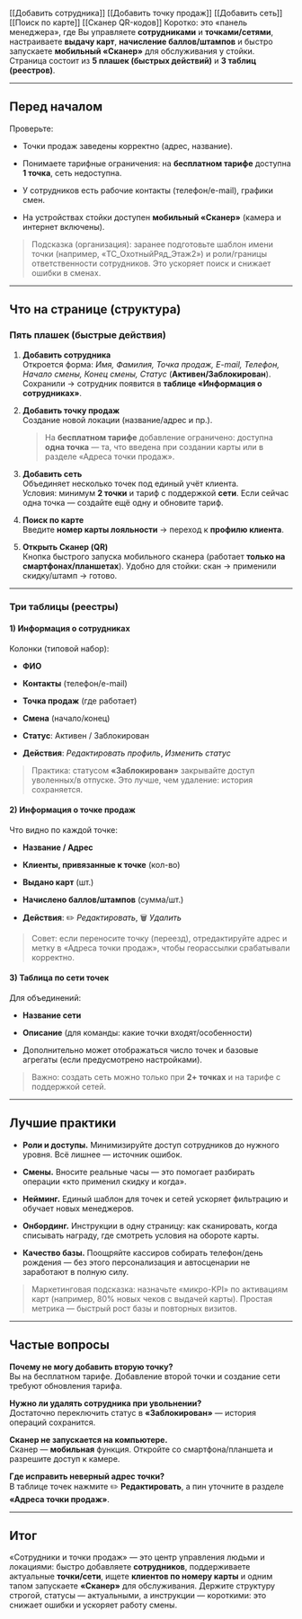 [[Добавить сотрудника]]
[[Добавить точку продаж]]
[[Добавить сеть]]
[[Поиск по карте]]
[[Сканер QR-кодов]]
Коротко: это «панель менеджера», где Вы управляете **сотрудниками** и **точками/сетями**, настраиваете **выдачу карт**, **начисление баллов/штампов** и быстро запускаете **мобильный «Сканер»** для обслуживания у стойки. Страница состоит из **5 плашек (быстрых действий)** и **3 таблиц (реестров)**.

---

## Перед началом

Проверьте:

- Точки продаж заведены корректно (адрес, название).
    
- Понимаете тарифные ограничения: на **бесплатном тарифе** доступна **1 точка**, сеть недоступна.
    
- У сотрудников есть рабочие контакты (телефон/e-mail), графики смен.
    
- На устройствах стойки доступен **мобильный «Сканер»** (камера и интернет включены).
    

> Подсказка (организация): заранее подготовьте шаблон имени точки (например, «TC_ОхотныйРяд_Этаж2») и роли/границы ответственности сотрудников. Это ускоряет поиск и снижает ошибки в сменах.

---

## Что на странице (структура)

### Пять плашек (быстрые действия)

1. **Добавить сотрудника**  
    Откроется форма: _Имя, Фамилия, Точка продаж, E-mail, Телефон, Начало смены, Конец смены, Статус_ (**Активен/Заблокирован**).  
    Сохранили → сотрудник появится в **таблице «Информация о сотрудниках»**.
    
2. **Добавить точку продаж**  
    Создание новой локации (название/адрес и пр.).
    
    > На **бесплатном тарифе** добавление ограничено: доступна **одна точка** — та, что введена при создании карты или в разделе «Адреса точки продаж».
    
3. **Добавить сеть**  
    Объединяет несколько точек под единый учёт клиента.  
    Условия: минимум **2 точки** и тариф с поддержкой **сети**. Если сейчас одна точка — создайте ещё одну и обновите тариф.
    
4. **Поиск по карте**  
    Введите **номер карты лояльности** → переход к **профилю клиента**.
    
5. **Открыть Сканер (QR)**  
    Кнопка быстрого запуска мобильного сканера (работает **только на смартфонах/планшетах**). Удобно для стойки: скан → применили скидку/штамп → готово.
    

---

### Три таблицы (реестры)

#### 1) Информация о сотрудниках

Колонки (типовой набор):

- **ФИО**
    
- **Контакты** (телефон/e-mail)
    
- **Точка продаж** (где работает)
    
- **Смена** (начало/конец)
    
- **Статус**: Активен / Заблокирован
    
- **Действия**: _Редактировать профиль_, _Изменить статус_
    

> Практика: статусом **«Заблокирован»** закрывайте доступ уволенных/в отпуске. Это лучше, чем удаление: история сохраняется.

#### 2) Информация о точке продаж

Что видно по каждой точке:

- **Название / Адрес**
    
- **Клиенты, привязанные к точке** (кол-во)
    
- **Выдано карт** (шт.)
    
- **Начислено баллов/штампов** (сумма/шт.)
    
- **Действия**: ✏️ _Редактировать_, 🗑️ _Удалить_
    

> Совет: если переносите точку (переезд), отредактируйте адрес и метку в «Адреса точки продаж», чтобы георассылки срабатывали корректно.

#### 3) Таблица по сети точек

Для объединений:

- **Название сети**
    
- **Описание** (для команды: какие точки входят/особенности)
    
- Дополнительно может отображаться число точек и базовые агрегаты (если предусмотрено настройками).
    

> Важно: создать сеть можно только при **2+ точках** и на тарифе с поддержкой сетей.


---

## Лучшие практики

- **Роли и доступы.** Минимизируйте доступ сотрудников до нужного уровня. Всё лишнее — источник ошибок.
    
- **Смены.** Вносите реальные часы — это помогает разбирать операции «кто применил скидку и когда».
    
- **Нейминг.** Единый шаблон для точек и сетей ускоряет фильтрацию и обучает новых менеджеров.
    
- **Онбординг.** Инструкции в одну страницу: как сканировать, когда списывать награду, где смотреть условия на обороте карты.
    
- **Качество базы.** Поощряйте кассиров собирать телефон/день рождения — без этого персонализация и автосценарии не заработают в полную силу.
    

> Маркетинговая подсказка: назначьте «микро-KPI» по активациям карт (например, 80% новых чеков с выдачей карты). Простая метрика — быстрый рост базы и повторных визитов.

---

## Частые вопросы

**Почему не могу добавить вторую точку?**  
Вы на бесплатном тарифе. Добавление второй точки и создание сети требуют обновления тарифа.

**Нужно ли удалять сотрудника при увольнении?**  
Достаточно переключить статус в **«Заблокирован»** — история операций сохранится.

**Сканер не запускается на компьютере.**  
Сканер — **мобильная** функция. Откройте со смартфона/планшета и разрешите доступ к камере.

**Где исправить неверный адрес точки?**  
В таблице точек нажмите ✏️ **Редактировать**, а пин уточните в разделе **«Адреса точки продаж»**.

---

## Итог

«Сотрудники и точки продаж» — это центр управления людьми и локациями: быстро добавляете **сотрудников**, поддерживаете актуальные **точки/сети**, ищете **клиентов по номеру карты** и одним тапом запускаете **«Сканер»** для обслуживания. Держите структуру строгой, статусы — актуальными, а инструкции — короткими: это снижает ошибки и ускоряет работу смены.